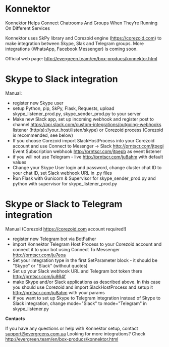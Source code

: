 # Konnektor
Konnektor Helps Connect Chatrooms And Groups When They’re Running On Different Services

Konnektor uses SkPy library and Corezoid engine (https://corezoid.com) to make integration between Skype, Slak and Telegram groups.
More integrations (WhatsApp, Facebook Messenger) is coming soon.

Official web page: http://evergreen.team/en/box-producs/konnektor.html

Skype to Slack integration
==============

Manual:

- register new Skype user
- setup Python, pip, SkPy, Flask, Requests, upload skype_listener_prod.py, skype_sender_prod.py to your server 
- Make new Slack app, set up incoming webhook and register post to channel https://api.slack.com/custom-integrations/outgoing-webhooks listener (http(s)://your_host/listen/skype) or Corezoid process (Corezoid is recommended, see below)
- If you choose Corezoid import SlackHostProcess into your Corezoid account and use Connect to Messnger -> Slack http://prntscr.com/jtpegi Event Subscription webhook http://prntscr.com/jtpepb as event listener
- if you will not use Telegram - live http://prntscr.com/ju8ahm with default values
- Change your Skype User login and password, change cluster chat ID  to your chat ID, set Slack webhook URL in .py files
- Run Flask with Gunicorn & Supervisor for skype_sender_prod.py and python with supervisor for skype_listener_prod.py 

Skype or Slack to Telegram integration
============

Manual (Corezoid https://corezoid.com account required!)

- register new Telegram bot via BotFather
- import Konnektor Telegram Host Process to your Corezoid account and connect it to your bot using Connect To Messenger http://prntscr.com/ju7eoa
- Set your integration type in the first SetParameter block - it should be "Skype" or "Slack" (without quotes)
- Set up your Slack webhook URL and Telegram bot token there http://prntscr.com/ju864f
- make Skype and/or Slack applications as described above. In this case you should use Corezoid and import SlackHostProcess and setup it http://prntscr.com/ju8ahm with your params
- if you want to set up Skype to Telegram integration instead of Skype to Slack integration, change mode="Slack" to mode="Telegram" in skype_listener.py 


**Contacts**

If you have any questions or help with Konnektor setup, contact support@evergreens.com.ua
Looking for more integrations? Check http://evergreen.team/en/box-producs/konnektor.html 








